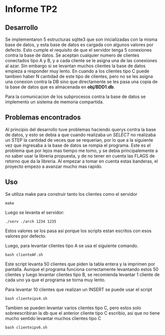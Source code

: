 # Informe TP2

## Desarrollo

Se implementaron 5 estructuras sqlite3 que son inicializadas con la misma base de datos, y esta base de datos es cargada con algunos valores por defecto. Esto cumple el requisito de que el servidor tenga 5 conexiones contra la base de datos. Se aceptan cualquier numero de clientes conectados tipo A y B, y a cada cliente se le asigna una de las conexiones al azar. Sin embargo si se levantan muchos clientes la base de datos empieza a responder muy lento. En cuando a los clientes tipo C puede tambien haber N cantidad de este tipo de clientes, pero no se les asigna una conexion contra la DB sino que directamente se les pasa una copia de la base de datos que es almacenada en **obj/BDD1.db**.

Para la comunicacion de los subprocesos contra la base de datos se implemento un sistema de memoria compartida.

## Problemas encontrados

Al principio del desarrollo tuve problemas haciendo querys contra la base de datos, y esto se debia a que cuando realizaba un *SELECT* no realizaba un STEP la cantidad de veces que se requerian, por lo que a la siguiente vez que ingresaba a la base de datos se rompia el programa. Este es el problema que por lejos mas tiempo me tomo, y se debia principalemente a no saber usar la libreria propuesta, y de no tener en cuenta las FLAGS de retorno que da la libreria. Al empezar a tomar en cuenta estas banderas, el proyecto empezo a avanzar mucho mas rapido.

## Uso

Se utiliza make para construir tanto los clientes como el servidor
~~~
make
~~~

Luego se levanta el servidor:
~~~
./serv ./arch 1234 1235
~~~

Estos valores se los pasa asi porque los scripts estan escritos con esos valores por defecto.

Luego, para levantar clientes tipo A se usa el siguiente comando.

~~~
bash clienteAF.sh
~~~
Este script levanta 50 clientes que piden la tabla entera y la imprimen por pantalla. Aunque el programa funciona correctamente levantando estos 50 clientes y luego levantar clientes tipo B, se recomienda levantar 1 cliente de cada uno ya que el programa se torna muy lento.

Para levantar 10 clientes que realizan un INSERT se puede usar el script

~~~
bash clienteipv4.sh
~~~

Tambien se pueden levantar varios clientes tipo C, pero estos solo sobreescribiran la db que el anterior cliente tipo C escribio, asi que no tiene mucho sentido levantar muchos clientes tipo C

~~~
bash clienteipv6.sh
~~~



